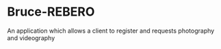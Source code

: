 # Bruce-REBERO
An application which allows a client to register and requests photography and videography
